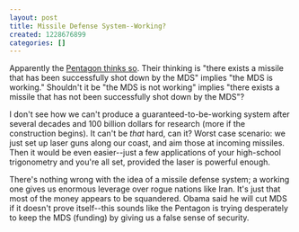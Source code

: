 ```yaml
---
layout: post
title: Missile Defense System--Working?
created: 1228676899
categories: []
---
```

Apparently the <a href="http://edition.cnn.com/2008/US/12/05/us.missile.test/">Pentagon thinks so</a>. Their thinking is "there exists a missile that has been successfully shot down by the MDS" implies "the MDS is working." Shouldn't it be "the MDS is not working" implies "there exists a missile that has not been successfully shot down by the MDS"?

I don't see how we can't produce a guaranteed-to-be-working system after several decades and 100 billion dollars for research (more if the construction begins). It can't be <em>that</em> hard, can it? Worst case scenario: we just set up laser guns along our coast, and aim those at incoming missiles. Then it would be even easier--just a few applications of your high-school trigonometry and you're all set, provided the laser is powerful enough.

There's nothing wrong with the idea of a missile defense system; a working one gives us enormous leverage over rogue nations like Iran. It's just that most of the money appears to be squandered. Obama said he will cut MDS if it doesn't prove itself--this sounds like the Pentagon is trying desperately to keep the MDS (funding) by giving us a false sense of security.
